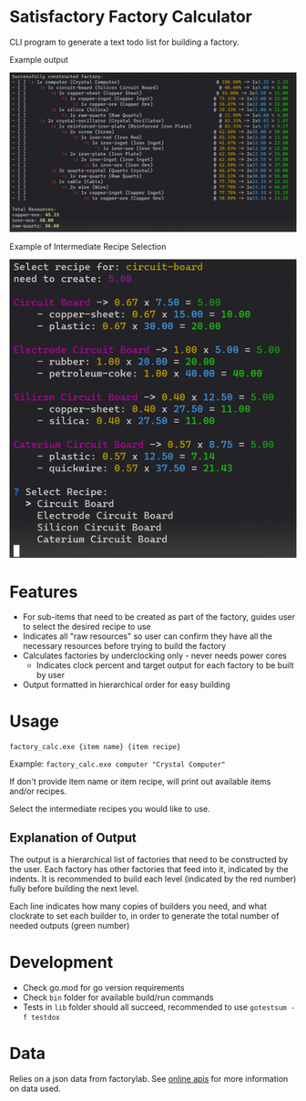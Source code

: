 # Satisfactory Factory Calculator
CLI program to generate a text todo list for building a factory.

Example output

![](./doc/img/1.png)

Example of Intermediate Recipe Selection

![](./doc/img/2.png)

# Features
- For sub-items that need to be created as part of the factory, guides user to select the desired recipe to use
- Indicates all "raw resources" so user can confirm they have all the necessary resources before trying to build the factory
- Calculates factories by underclocking only - never needs power cores
    - Indicates clock percent and target output for each factory to be built by user
- Output formatted in hierarchical order for easy building

# Usage
```
factory_calc.exe {item name} {item recipe}
```

Example: `factory_calc.exe computer "Crystal Computer"`

If don't provide item name or item recipe, will print out available items and/or recipes.

Select the intermediate recipes you would like to use.

## Explanation of Output
The output is a hierarchical list of factories that need to be constructed by the user. Each factory has other factories that feed into it, indicated by the indents. It is recommended to build each level (indicated by the red number) fully before building the next level.

Each line indicates how many copies of builders you need, and what clockrate to set each builder to, in order to generate the total number of needed outputs (green number)

# Development
- Check go.mod for go version requirements
- Check `bin` folder for available build/run commands
- Tests in `lib` folder should all succeed, recommended to use `gotestsum -f testdox`

# Data
Relies on a json data from factorylab. See [online apis](./doc/online_apis.md) for more information on data used.